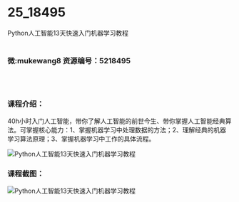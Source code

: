 # 25_18495
Python人工智能13天快速入门机器学习教程
<br/></br>
<h3>微:mukewang8 资源编号：5218495</h3>
<br/></br>
<h3>课程介绍：</h3>
<p>40h小时入门人工智能，带你了解人工智能的前世今生、带你掌握人工智能经典算法。可掌握核心能力：1、掌握<a title="查看与 机器学习 相关的文章" target="_blank">机器学习</a>中处理数据的方法；2、理解经典的<a title="查看与 机器学习 相关的文章" target="_blank">机器学习</a>算法原理；3、掌握机器学习中工作的具体流程。</p>
<p><img src="https://www.ko996.com/wp-content/uploads/img/2021/02/1-59-300x154.png" alt="Python人工智能13天快速入门机器学习教程"></p>
<div class="info-desc">
<h3>课程截图：</h3>
<p><img src="https://www.ko996.com/wp-content/uploads/img/2021/02/2-63.png" alt="Python人工智能13天快速入门机器学习教程"></p>


			
</div>
